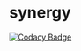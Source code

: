 # synergy
[![Codacy Badge](https://api.codacy.com/project/badge/Grade/bfd2c98679904c18a57367c9c456e500)](https://app.codacy.com/manual/mikekeda/synergy?utm_source=github.com&utm_medium=referral&utm_content=mikekeda/synergy&utm_campaign=Badge_Grade_Dashboard)